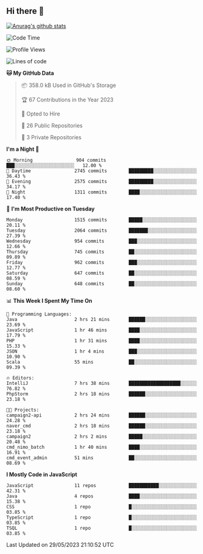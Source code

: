 ## Hi there 👋

[![Anurag's github stats](https://github-readme-stats.vercel.app/api?username=Songwonseok)](https://github.com/anuraghazra/github-readme-stats)



<!--START_SECTION:waka-->
![Code Time](http://img.shields.io/badge/Code%20Time-2%2C264%20hrs%2020%20mins-blue)

![Profile Views](http://img.shields.io/badge/Profile%20Views-0-blue)

![Lines of code](https://img.shields.io/badge/From%20Hello%20World%20I%27ve%20Written-35.0%20million%20lines%20of%20code-blue)

**🐱 My GitHub Data** 

> 📦 358.0 kB Used in GitHub's Storage 
 > 
> 🏆 67 Contributions in the Year 2023
 > 
> 💼 Opted to Hire
 > 
> 📜 26 Public Repositories 
 > 
> 🔑 3 Private Repositories 
 > 
**I'm a Night 🦉** 

```text
🌞 Morning                904 commits         ███░░░░░░░░░░░░░░░░░░░░░░   12.00 % 
🌆 Daytime                2745 commits        █████████░░░░░░░░░░░░░░░░   36.43 % 
🌃 Evening                2575 commits        █████████░░░░░░░░░░░░░░░░   34.17 % 
🌙 Night                  1311 commits        ████░░░░░░░░░░░░░░░░░░░░░   17.40 % 
```
📅 **I'm Most Productive on Tuesday** 

```text
Monday                   1515 commits        █████░░░░░░░░░░░░░░░░░░░░   20.11 % 
Tuesday                  2064 commits        ███████░░░░░░░░░░░░░░░░░░   27.39 % 
Wednesday                954 commits         ███░░░░░░░░░░░░░░░░░░░░░░   12.66 % 
Thursday                 745 commits         ██░░░░░░░░░░░░░░░░░░░░░░░   09.89 % 
Friday                   962 commits         ███░░░░░░░░░░░░░░░░░░░░░░   12.77 % 
Saturday                 647 commits         ██░░░░░░░░░░░░░░░░░░░░░░░   08.59 % 
Sunday                   648 commits         ██░░░░░░░░░░░░░░░░░░░░░░░   08.60 % 
```


📊 **This Week I Spent My Time On** 

```text
💬 Programming Languages: 
Java                     2 hrs 21 mins       ██████░░░░░░░░░░░░░░░░░░░   23.69 % 
JavaScript               1 hr 46 mins        ████░░░░░░░░░░░░░░░░░░░░░   17.79 % 
PHP                      1 hr 31 mins        ████░░░░░░░░░░░░░░░░░░░░░   15.33 % 
JSON                     1 hr 4 mins         ███░░░░░░░░░░░░░░░░░░░░░░   10.90 % 
Scala                    55 mins             ██░░░░░░░░░░░░░░░░░░░░░░░   09.39 % 

🔥 Editors: 
IntelliJ                 7 hrs 38 mins       ███████████████████░░░░░░   76.82 % 
PhpStorm                 2 hrs 18 mins       ██████░░░░░░░░░░░░░░░░░░░   23.18 % 

🐱‍💻 Projects: 
campaign2-api            2 hrs 24 mins       ██████░░░░░░░░░░░░░░░░░░░   24.28 % 
naver_cmd                2 hrs 18 mins       ██████░░░░░░░░░░░░░░░░░░░   23.18 % 
campaign2                2 hrs 2 mins        █████░░░░░░░░░░░░░░░░░░░░   20.48 % 
cmd_nimo_batch           1 hr 40 mins        ████░░░░░░░░░░░░░░░░░░░░░   16.91 % 
cmd_event_admin          51 mins             ██░░░░░░░░░░░░░░░░░░░░░░░   08.69 % 
```

**I Mostly Code in JavaScript** 

```text
JavaScript               11 repos            ███████████░░░░░░░░░░░░░░   42.31 % 
Java                     4 repos             ████░░░░░░░░░░░░░░░░░░░░░   15.38 % 
CSS                      1 repo              █░░░░░░░░░░░░░░░░░░░░░░░░   03.85 % 
TypeScript               1 repo              █░░░░░░░░░░░░░░░░░░░░░░░░   03.85 % 
TSQL                     1 repo              █░░░░░░░░░░░░░░░░░░░░░░░░   03.85 % 
```




 Last Updated on 29/05/2023 21:10:52 UTC
<!--END_SECTION:waka-->
